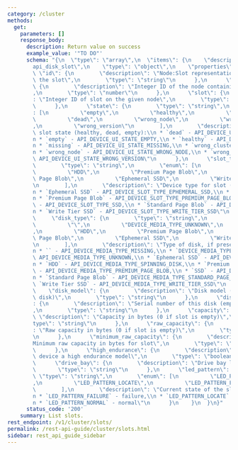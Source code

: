 ```yaml
---
category: /cluster
methods:
  get:
    parameters: []
    response_body:
      description: Return value on success
      example_value: '"TO DO"'
      schema: "{\n  \"type\": \"array\",\n  \"items\": {\n    \"description\": \"\
        api_disk_slot\",\n    \"type\": \"object\",\n    \"properties\": {\n     \
        \ \"id\": {\n        \"description\": \"Node:Slot representation identifying\
        \ the slot\",\n        \"type\": \"string\"\n      },\n      \"node_id\":\
        \ {\n        \"description\": \"Integer ID of the node containing the slot.\"\
        ,\n        \"type\": \"number\"\n      },\n      \"slot\": {\n        \"description\"\
        : \"Integer ID of slot on the given node\",\n        \"type\": \"number\"\n\
        \      },\n      \"state\": {\n        \"type\": \"string\",\n        \"enum\"\
        : [\n          \"empty\",\n          \"healthy\",\n          \"missing\",\n\
        \          \"dead\",\n          \"wrong_node\",\n          \"wrong_cluster\"\
        ,\n          \"wrong_version\"\n        ],\n        \"description\": \"Disk\
        \ slot state (healthy, dead, empty):\\n * `dead` - API_DEVICE_UI_STATE_DEAD,\\\
        n * `empty` - API_DEVICE_UI_STATE_EMPTY,\\n * `healthy` - API_DEVICE_UI_STATE_HEALTHY,\\\
        n * `missing` - API_DEVICE_UI_STATE_MISSING,\\n * `wrong_cluster` - API_DEVICE_UI_STATE_WRONG_CLUSTER,\\\
        n * `wrong_node` - API_DEVICE_UI_STATE_WRONG_NODE,\\n * `wrong_version` -\
        \ API_DEVICE_UI_STATE_WRONG_VERSION\"\n      },\n      \"slot_type\": {\n\
        \        \"type\": \"string\",\n        \"enum\": [\n          \"SSD\",\n\
        \          \"HDD\",\n          \"Premium Page Blob\",\n          \"Standard\
        \ Page Blob\",\n          \"Ephemeral SSD\",\n          \"Write Tier SSD\"\
        \n        ],\n        \"description\": \"Device type for slot (SSD, HDD):\\\
        n * `Ephemeral SSD` - API_DEVICE_SLOT_TYPE_EPHEMERAL_SSD,\\n * `HDD` - API_DEVICE_SLOT_TYPE_SPINNING_DISK,\\\
        n * `Premium Page Blob` - API_DEVICE_SLOT_TYPE_PREMIUM_PAGE_BLOB,\\n * `SSD`\
        \ - API_DEVICE_SLOT_TYPE_SSD,\\n * `Standard Page Blob` - API_DEVICE_SLOT_TYPE_STANDARD_PAGE_BLOB,\\\
        n * `Write Tier SSD` - API_DEVICE_SLOT_TYPE_WRITE_TIER_SSD\"\n      },\n \
        \     \"disk_type\": {\n        \"type\": \"string\",\n        \"enum\": [\n\
        \          \"\",\n          \"DEVICE_MEDIA_TYPE_UNKNOWN\",\n          \"SSD\"\
        ,\n          \"HDD\",\n          \"Premium Page Blob\",\n          \"Standard\
        \ Page Blob\",\n          \"Ephemeral SSD\",\n          \"Write Tier SSD\"\
        \n        ],\n        \"description\": \"Type of disk, if present (SSD, HDD):\\\
        n * `` - API_DEVICE_MEDIA_TYPE_MISSING,\\n * `DEVICE_MEDIA_TYPE_UNKNOWN` -\
        \ API_DEVICE_MEDIA_TYPE_UNKNOWN,\\n * `Ephemeral SSD` - API_DEVICE_MEDIA_TYPE_EPHEMERAL_SSD,\\\
        n * `HDD` - API_DEVICE_MEDIA_TYPE_SPINNING_DISK,\\n * `Premium Page Blob`\
        \ - API_DEVICE_MEDIA_TYPE_PREMIUM_PAGE_BLOB,\\n * `SSD` - API_DEVICE_MEDIA_TYPE_SSD,\\\
        n * `Standard Page Blob` - API_DEVICE_MEDIA_TYPE_STANDARD_PAGE_BLOB,\\n *\
        \ `Write Tier SSD` - API_DEVICE_MEDIA_TYPE_WRITE_TIER_SSD\"\n      },\n  \
        \    \"disk_model\": {\n        \"description\": \"Disk model (empty if no\
        \ disk)\",\n        \"type\": \"string\"\n      },\n      \"disk_serial_number\"\
        : {\n        \"description\": \"Serial number of this disk (empty if no disk)\"\
        ,\n        \"type\": \"string\"\n      },\n      \"capacity\": {\n       \
        \ \"description\": \"Capacity in bytes (0 if slot is empty)\",\n        \"\
        type\": \"string\"\n      },\n      \"raw_capacity\": {\n        \"description\"\
        : \"Raw capacity in bytes (0 if slot is empty)\",\n        \"type\": \"string\"\
        \n      },\n      \"minimum_raw_capacity\": {\n        \"description\": \"\
        Minimum raw capacity in bytes for slot\",\n        \"type\": \"string\"\n\
        \      },\n      \"high_endurance\": {\n        \"description\": \"Is this\
        \ device a high endurance model\",\n        \"type\": \"boolean\"\n      },\n\
        \      \"drive_bay\": {\n        \"description\": \"Drive bay label\",\n \
        \       \"type\": \"string\"\n      },\n      \"led_pattern\": {\n       \
        \ \"type\": \"string\",\n        \"enum\": [\n          \"LED_PATTERN_NORMAL\"\
        ,\n          \"LED_PATTERN_LOCATE\",\n          \"LED_PATTERN_FAILURE\"\n\
        \        ],\n        \"description\": \"Current state of the slot's LED:\\\
        n * `LED_PATTERN_FAILURE` - failure,\\n * `LED_PATTERN_LOCATE` - locate,\\\
        n * `LED_PATTERN_NORMAL` - normal\"\n      }\n    }\n  }\n}"
      status_code: '200'
    summary: List slots.
rest_endpoint: /v1/cluster/slots/
permalink: /rest-api-guide/cluster/slots.html
sidebar: rest_api_guide_sidebar
---
```

